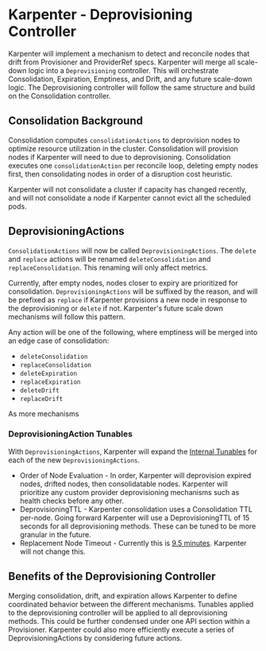 # Karpenter - Deprovisioning Controller

Karpenter will implement a mechanism to detect and reconcile nodes that drift from Provisioner and ProviderRef specs. Karpenter will merge all scale-down logic into a `Deprovisioning` controller. This will orchestrate Consolidation, Expiration, Emptiness, and Drift, and any future scale-down logic. The Deprovisioning controller will follow the same structure and build on the Consolidation controller.

## Consolidation Background

Consolidation computes `consolidationActions` to deprovision nodes to optimize resource utilization in the cluster. Consolidation will provision nodes if Karpenter will need to due to deprovisioning. Consolidation executes one `consolidationAction` per reconcile loop, deleting empty nodes first, then consolidating nodes in order of a disruption cost heuristic.

Karpenter will not consolidate a cluster if capacity has changed recently, and will not consolidate a node if Karpenter cannot evict all the scheduled pods.

## DeprovisioningActions

`ConsolidationActions` will now be called `DeprovisioningActions`. The `delete` and `replace` actions will be renamed `deleteConsolidation` and `replaceConsolidation`. This renaming will only affect metrics.

Currently, after empty nodes, nodes closer to expiry are prioritized for consolidation. `DeprovisioningActions` will be suffixed by the reason, and will be prefixed as `replace` if Karpenter provisions a new node in response to the deprovisioning or `delete` if not. Karpenter's future scale down mechanisms will follow this pattern.

Any action will be one of the following, where emptiness will be merged into an edge case of consolidation:
- `deleteConsolidation`
- `replaceConsolidation`
- `deleteExpiration`
- `replaceExpiration`
- `deleteDrift`
- `replaceDrift`

As more mechanisms

### DeprovisioningAction Tunables

With `DeprovisioningActions`, Karpenter will expand the [Internal Tunables](https://github.com/vestainnovations/karpenter-provider-aws/blob/main/designs/consolidation.md#internal-tunables) for each of the new `DeprovisioningActions`.

* Order of Node Evaluation - In order, Karpenter will deprovision expired nodes, drifted nodes, then consolidatable nodes. Karpenter will prioritize any custom provider deprovisioning mechanisms such as health checks before any other.
* DeprovisioningTTL - Karpenter consolidation uses a Consolidation TTL per-node. Going forward Karpenter will use a DeprovisioningTTL of 15 seconds for all deprovisioning methods. These can be tuned to be more granular in the future.
* Replacement Node Timeout - Currently this is [9.5 minutes](https://github.com/vestainnovations/karpenter-provider-aws/blob/main/pkg/controllers/consolidation/controller.go#L70). Karpenter will not change this.

## Benefits of the Deprovisioning Controller

Merging consolidation, drift, and expiration allows Karpenter to define coordinated behavior between the different mechanisms. Tunables applied to the deprovisioning controller will be applied to all deprovisioning methods. This could be further condensed under one API section within a Provisioner. Karpenter could also more efficiently execute a series of DeprovisioningActions by considering future actions.
